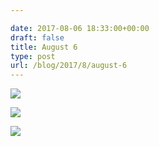 ```yaml
---

date: 2017-08-06 18:33:00+00:00
draft: false
title: August 6
type: post
url: /blog/2017/8/august-6
---
```




  
![](/images/2017-08-06-20178august-6/IMG_2021.jpg)

  

  
![](/images/2017-08-06-20178august-6/IMG_2023.jpg)

  

  
![](/images/2017-08-06-20178august-6/IMG_2024.jpg)

  


